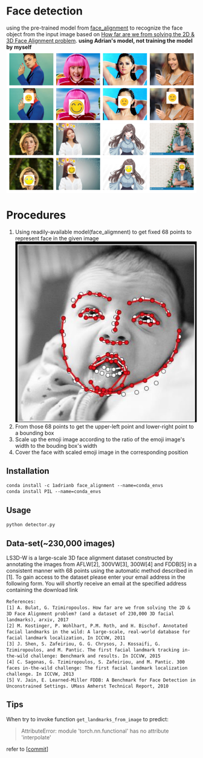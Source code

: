 # Face detection
using the pre-trained model from [face_alignment](https://github.com/1adrianb/face-alignment) to recognize the face object from the input image based on [How far are we from solving the 2D \& 3D Face Alignment problem](https://www.adrianbulat.com/face-alignment). **using Adrian's model, not training the model by myself**
![IMAGE ALT TEXT HERE](https://raw.githubusercontent.com/shenweihai1/face_detection/master/assets/face_dection.jpg)

# Procedures
1. Using readily-available model(face_aligmnent) to get fixed 68 points to represent face in the given image
![IMAGE ALT TEXT HERE](https://raw.githubusercontent.com/shenweihai1/face_detection/master/assets/fc_ws.jpg)
2. From those 68 points to get the upper-left point and lower-right point to a bounding box
3. Scale up the emoji image according to the ratio of the emoji image's width to the bouding box's width
4. Cover the face with scaled emoji image in the corresponding position

## Installation
```
conda install -c 1adrianb face_alignment --name=conda_envs
conda install PIL --name=conda_envs
```

## Usage
```
python detector.py
```

## Data-set(~230,000 images)
LS3D-W is a large-scale 3D face alignment dataset constructed by annotating the images from AFLW[2], 300VW[3], 300W[4] and FDDB[5] in a consistent manner with 68 points using the automatic method described in [1]. To gain access to the dataset please enter your email address in the following form. You will shortly receive an email at the specified address containing the download link
``` 
References: 
[1] A. Bulat, G. Tzimiropoulos. How far are we from solving the 2D & 3D Face Alignment problem? (and a dataset of 230,000 3D facial landmarks), arxiv, 2017 
[2] M. Kostinger, P. Wohlhart, P.M. Roth, and H. Bischof. Annotated facial landmarks in the wild: A large-scale, real-world database for facial landmark localization, In ICCVW, 2011 
[3] J. Shen, S. Zafeiriou, G. G. Chrysos, J. Kossaifi, G. Tzimiropoulos, and M. Pantic. The first facial landmark tracking in-the-wild challenge: Benchmark and results. In ICCVW, 2015 
[4] C. Sagonas, G. Tzimiropoulos, S. Zafeiriou, and M. Pantic. 300 faces in-the-wild challenge: The first facial landmark localization challenge. In ICCVW, 2013 
[5] V. Jain, E. Learned-Miller FDDB: A Benchmark for Face Detection in Unconstrained Settings. UMass Amherst Technical Report, 2010
```

## Tips
When try to invoke function `get_landmarks_from_image` to predict:
>
> AttributeError: module 'torch.nn.functional' has no attribute 'interpolate'

refer to [[commit](https://github.com/Skorkmaz88/face-alignment/commit/7ca0f9eaa8020110d529b81a6853a6c01e672472)]
